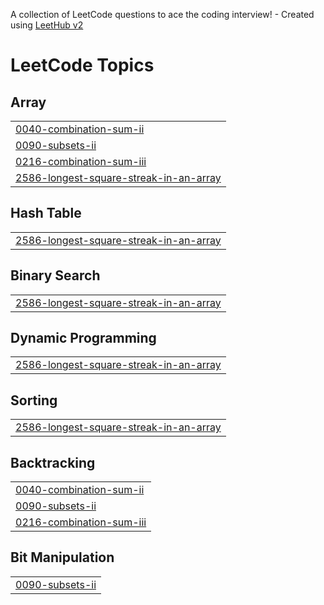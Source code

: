 A collection of LeetCode questions to ace the coding interview! - Created using [LeetHub v2](https://github.com/arunbhardwaj/LeetHub-2.0)
<!---LeetCode Topics Start-->
# LeetCode Topics
## Array
|  |
| ------- |
| [0040-combination-sum-ii](https://github.com/yakash222000/leetcode/tree/master/0040-combination-sum-ii) |
| [0090-subsets-ii](https://github.com/yakash222000/leetcode/tree/master/0090-subsets-ii) |
| [0216-combination-sum-iii](https://github.com/yakash222000/leetcode/tree/master/0216-combination-sum-iii) |
| [2586-longest-square-streak-in-an-array](https://github.com/yakash222000/leetcode/tree/master/2586-longest-square-streak-in-an-array) |
## Hash Table
|  |
| ------- |
| [2586-longest-square-streak-in-an-array](https://github.com/yakash222000/leetcode/tree/master/2586-longest-square-streak-in-an-array) |
## Binary Search
|  |
| ------- |
| [2586-longest-square-streak-in-an-array](https://github.com/yakash222000/leetcode/tree/master/2586-longest-square-streak-in-an-array) |
## Dynamic Programming
|  |
| ------- |
| [2586-longest-square-streak-in-an-array](https://github.com/yakash222000/leetcode/tree/master/2586-longest-square-streak-in-an-array) |
## Sorting
|  |
| ------- |
| [2586-longest-square-streak-in-an-array](https://github.com/yakash222000/leetcode/tree/master/2586-longest-square-streak-in-an-array) |
## Backtracking
|  |
| ------- |
| [0040-combination-sum-ii](https://github.com/yakash222000/leetcode/tree/master/0040-combination-sum-ii) |
| [0090-subsets-ii](https://github.com/yakash222000/leetcode/tree/master/0090-subsets-ii) |
| [0216-combination-sum-iii](https://github.com/yakash222000/leetcode/tree/master/0216-combination-sum-iii) |
## Bit Manipulation
|  |
| ------- |
| [0090-subsets-ii](https://github.com/yakash222000/leetcode/tree/master/0090-subsets-ii) |
<!---LeetCode Topics End-->